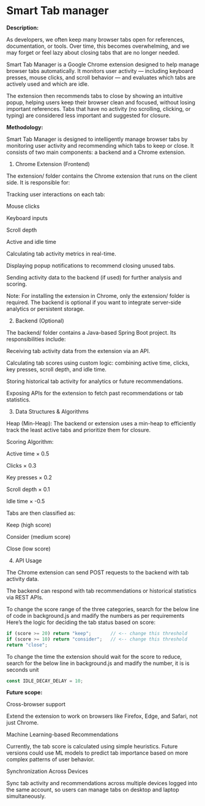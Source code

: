 # Smart Tab manager

**Description:**

As developers, we often keep many browser tabs open for references, documentation, or tools. Over time, this becomes overwhelming, and we may forget or feel lazy about closing tabs that are no longer needed.

Smart Tab Manager is a Google Chrome extension designed to help manage browser tabs automatically. It monitors user activity — including keyboard presses, mouse clicks, and scroll behavior — and evaluates which tabs are actively used and which are idle.

The extension then recommends tabs to close by showing an intuitive popup, helping users keep their browser clean and focused, without losing important references. Tabs that have no activity (no scrolling, clicking, or typing) are considered less important and suggested for closure.

**Methodology:**

Smart Tab Manager is designed to intelligently manage browser tabs by monitoring user activity and recommending which tabs to keep or close. It consists of two main components: a backend and a Chrome extension.

1. Chrome Extension (Frontend)

The extension/ folder contains the Chrome extension that runs on the client side. It is responsible for:

Tracking user interactions on each tab:

Mouse clicks

Keyboard inputs

Scroll depth

Active and idle time

Calculating tab activity metrics in real-time.

Displaying popup notifications to recommend closing unused tabs.

Sending activity data to the backend (if used) for further analysis and scoring.

Note: For installing the extension in Chrome, only the extension/ folder is required. The backend is optional if you want to integrate server-side analytics or persistent storage.

2. Backend (Optional)

The backend/ folder contains a Java-based Spring Boot project. Its responsibilities include:

Receiving tab activity data from the extension via an API.

Calculating tab scores using custom logic: combining active time, clicks, key presses, scroll depth, and idle time.

Storing historical tab activity for analytics or future recommendations.

Exposing APIs for the extension to fetch past recommendations or tab statistics.

3. Data Structures & Algorithms

Heap (Min-Heap): The backend or extension uses a min-heap to efficiently track the least active tabs and prioritize them for closure.

Scoring Algorithm:

Active time × 0.5

Clicks × 0.3

Key presses × 0.2

Scroll depth × 0.1

Idle time × -0.5

Tabs are then classified as:

Keep (high score)

Consider (medium score)

Close (low score)

4. API Usage

The Chrome extension can send POST requests to the backend with tab activity data.

The backend can respond with tab recommendations or historical statistics via REST APIs.

To change the score range of the three categories, search for the below line of code in background.js and madify the numbers as per requirements
Here’s the logic for deciding the tab status based on score:

```javascript
if (score >= 20) return "keep";       // <-- change this threshold
if (score >= 10) return "consider";   // <-- change this threshold
return "close";
```

To change the time the extension should wait for the score to reduce, search for the below line in background.js and madify the number, it is is seconds unit

```javascript
const IDLE_DECAY_DELAY = 10;
```

**Future scope:**

Cross-browser support

Extend the extension to work on browsers like Firefox, Edge, and Safari, not just Chrome.

Machine Learning-based Recommendations

Currently, the tab score is calculated using simple heuristics. Future versions could use ML models to predict tab importance based on more complex patterns of user behavior.

Synchronization Across Devices

Sync tab activity and recommendations across multiple devices logged into the same account, so users can manage tabs on desktop and laptop simultaneously.
